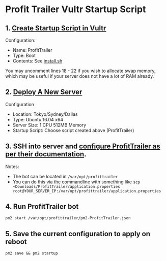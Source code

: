 # Profit Trailer Vultr Startup Script

## 1. [Create Startup Script in Vultr](https://my.vultr.com/startup/manage/?SCRIPTID=new)

Configuration:
- Name: ProfitTrailer
- Type: Boot
- Contents: See [install.sh](https://raw.githubusercontent.com/ryzr/profittrailer-vultr/master/install.sh)

You may uncomment lines 18 - 22 if you wish to allocate swap memory, which may be useful if your server does not have a lot of RAM already.

## 2. [Deploy A New Server](https://my.vultr.com/deploy/)

Configuration
- Location: Tokyo/Sydney/Dallas
- Type: Ubuntu 16.04 x64
- Server Size: 1 CPU 512MB Memory
- Startup Script: Choose script created above (ProfitTrailer)

## 3. SSH into server and [configure ProfitTrailer as per their documentation](https://wiki.profittrailer.com/doku.php?id=instructions#create_an_exchange_account_get_your_api_keys).

Notes:
- The bot can be located in `/var/opt/profittrailer`
- You can do this via the commandline with something like `scp ~Downloads/ProfitTrailer/application.properties root@YOUR_SERVER_IP:/var/opt/profittrailer/application.properties`

## 4. Run ProfitTrailer bot

`pm2 start /var/opt/profittrailer/pm2-ProfitTrailer.json`

## 5. Save the current configuration to apply on reboot

`pm2 save && pm2 startup`

